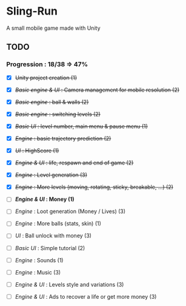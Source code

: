 # Sling-Run

A small mobile game made with Unity

## TODO

### Progression : 18/38 => 47%

* [x] ~~Unity project creation (1)~~
* [x] ~~*Basic engine & UI* : Camera management for mobile resolution (2)~~
* [x] ~~*Basic engine* : ball & walls (2)~~
* [x] ~~*Basic engine* : switching levels (2)~~
* [x] ~~*Basic UI* : level number, main menu & pause menu (1)~~
* [x] ~~*Engine* : basic trajectory prediction (2)~~
* [x] ~~*UI* : HighScore (1)~~
* [x] ~~*Engine & UI* : life, respawn and end of game (2)~~
* [x] ~~*Engine* : Level generation (3)~~
* [x] ~~*Engine* : More levels (moving, rotating, sticky, breakable, ...) (2)~~
* [ ] ***Engine & UI* : Money (1)**
* [ ] *Engine* : Loot generation (Money / Lives) (3)
* [ ] *Engine* : More balls (stats, skin) (1)
* [ ] *UI* : Ball unlock with money (3)
* [ ] *Basic UI* : Simple tutorial (2)
* [ ] *Engine* : Sounds (1)
* [ ] *Engine* : Music (3)
* [ ] *Engine & UI* : Levels style and variations (3)
* [ ] *Engine & UI* : Ads to recover a life or get more money (3)

